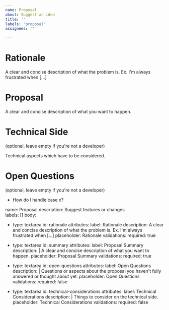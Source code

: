 ```yaml
---
name: Proposal
about: Suggest an idea
title: ''
labels: 'proposal'
assignees: ''

---
```


# Rationale

A clear and concise description of what the problem is. Ex. I'm always frustrated when [...]

# Proposal

A clear and concise description of what you want to happen.

# Technical Side

(optional, leave empty if you're not a developer)

Technical aspects which have to be considered.

# Open Questions

(optional, leave empty if you're not a developer)

- How do I handle case x?


name: Proposal
description: Suggest features or changes  
labels: []
body:
  - type: textarea
    id: rationale
    attributes:
      label: Rationale
      description: A clear and concise description of what the problem is. Ex. I'm always frustrated when [...]
      placeholder: Rationale
    validations:
      required: true

  - type: textarea
    id: summary
    attributes:
      label: Proposal Summary
      description: |
        A clear and concise description of what you want to happen.
      placeholder: Proposal Summary
    validations:
      required: true

  - type: textarea
    id: open-questions
    attributes:
      label: Open Questions
      description: |
        Questions or aspects about the proposal you haven't fully answered or thought about yet. 
      placeholder: Open Questions
    validations:
      required: false

  - type: textarea
    id: technical-considerations
    attributes:
      label: Technical Considerations
      description: |
        Things to consider on the technical side.
      placeholder: Technical Considerations
    validations:
      required: false
